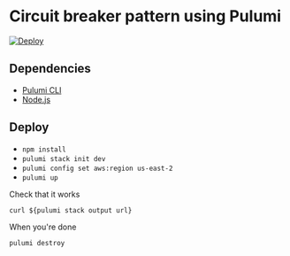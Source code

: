 # Circuit breaker pattern using Pulumi

[![Deploy](https://get.pulumi.com/new/button.svg)](https://app.pulumi.com/new)

## Dependencies

* [Pulumi CLI](https://www.pulumi.com/docs/get-started/aws/begin/#install-pulumi)
* [Node.js](https://www.pulumi.com/docs/get-started/aws/begin/#install-language-runtime)

## Deploy

* `npm install`
* `pulumi stack init dev`
* `pulumi config set aws:region us-east-2`
* `pulumi up`

Check that it works

`curl ${pulumi stack output url}`

When you're done

`pulumi destroy`